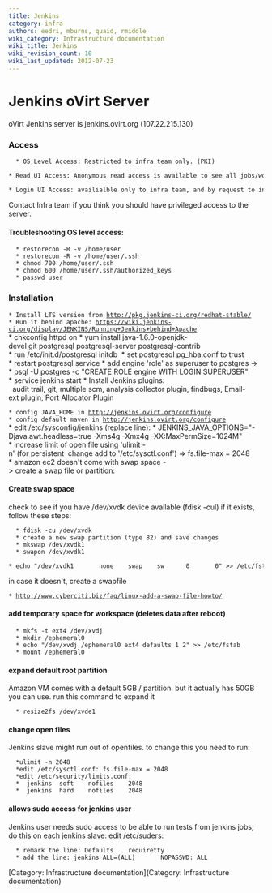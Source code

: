 ```yaml
---
title: Jenkins
category: infra
authors: eedri, mburns, quaid, rmiddle
wiki_category: Infrastructure documentation
wiki_title: Jenkins
wiki_revision_count: 10
wiki_last_updated: 2012-07-23
---
```


# Jenkins oVirt Server

oVirt Jenkins server is jenkins.ovirt.org (107.22.215.130)

### Access

      * OS Level Access: Restricted to infra team only. (PKI)
      * Read UI Access: Anonymous read access is available to see all jobs/workspaces and build results. 
      * Login UI Access: availialble only to infra team, and by request to infra@ovirt.org.

Contact Infra team if you think you should have privileged access to the server.

#### Troubleshooting OS level access:

      * restorecon -R -v /home/user
      * restorecon -R -v /home/user/.ssh
      * chmod 700 /home/user/.ssh
      * chmod 600 /home/user/.ssh/authorized_keys
      * passwd user

### Installation

`* Install LTS version from `[`http://pkg.jenkins-ci.org/redhat-stable/`](http://pkg.jenkins-ci.org/redhat-stable/)
`* Run it behind apache: `[`https://wiki.jenkins-ci.org/display/JENKINS/Running+Jenkins+behind+Apache`](https://wiki.jenkins-ci.org/display/JENKINS/Running+Jenkins+behind+Apache)
      * chkconfig httpd on
      * yum install java-1.6.0-openjdk-devel git postgresql postgresql-server postgresql-contrib
      * run /etc/init.d/postgresql initdb 
      * set postgresql pg_hba.conf to trust 
      * restart postgresql service
      * add engine 'role' as superuser to postgres -> 
      * psql -U postgres -c "CREATE ROLE engine WITH LOGIN SUPERUSER"
      * service jenkins start
      * Install Jenkins plugins: 
        audit trail, git, multiple scm, analysis collector plugin, findbugs, Email-ext plugin, Port Allocator Plugin

`* config JAVA_HOME in `[`http://jenkins.ovirt.org/configure`](http://jenkins.ovirt.org/configure)
`* config default maven in `[`http://jenkins.ovirt.org/configure`](http://jenkins.ovirt.org/configure)
      * edit /etc/sysconfig/jenkins (replace line):
      * JENKINS_JAVA_OPTIONS="-Djava.awt.headless=true -Xms4g -Xmx4g -XX:MaxPermSize=1024M"
      * increase limit of open file using 'ulimit -n' (for persistent  change add to '/etc/sysctl.conf') => fs.file-max = 2048
      * amazon ec2 doesn't come with swap space -> create a swap file or partition:

#### Create swap space

check to see if you have /dev/xvdk device available (fdisk -cul) if it exists, follow these steps:

      * fdisk -cu /dev/xvdk
      * create a new swap partition (type 82) and save changes
      * mkswap /dev/xvdk1
      * swapon /dev/xvdk1
      * echo "/dev/xvdk1       none    swap    sw      0       0" >> /etc/fstab

in case it doesn't, create a swapfile

`* `[`http://www.cyberciti.biz/faq/linux-add-a-swap-file-howto/`](http://www.cyberciti.biz/faq/linux-add-a-swap-file-howto/)

#### add temporary space for workspace (deletes data after reboot)

      * mkfs -t ext4 /dev/xvdj
      * mkdir /ephemeral0
      * echo "/dev/xvdj /ephemeral0 ext4 defaults 1 2" >> /etc/fstab
      * mount /ephemeral0

#### expand default root partition

Amazon VM comes with a default 5GB / partition. but it actually has 50GB you can use. run this command to expand it

      * resize2fs /dev/xvde1

#### change open files

Jenkins slave might run out of openfiles. to change this you need to run:

      *ulimit -n 2048
      *edit /etc/sysctl.conf: fs.file-max = 2048
      *edit /etc/security/limits.conf:
      *  jenkins  soft    nofiles    2048
      *  jenkins  hard    nofiles    2048

#### allows sudo access for jenkins user

Jenkins user needs sudo access to be able to run tests from jenkins jobs, do this on each jenkins slave: edit /etc/suders:

      * remark the line: Defaults    requiretty
      * add the line: jenkins ALL=(ALL)       NOPASSWD: ALL

[Category: Infrastructure documentation](Category: Infrastructure documentation)
